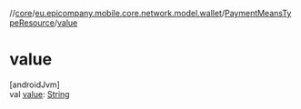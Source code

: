 //[core](../../../index.md)/[eu.epicompany.mobile.core.network.model.wallet](../index.md)/[PaymentMeansTypeResource](index.md)/[value](value.md)

# value

[androidJvm]\
val [value](value.md): [String](https://kotlinlang.org/api/latest/jvm/stdlib/kotlin/-string/index.html)
